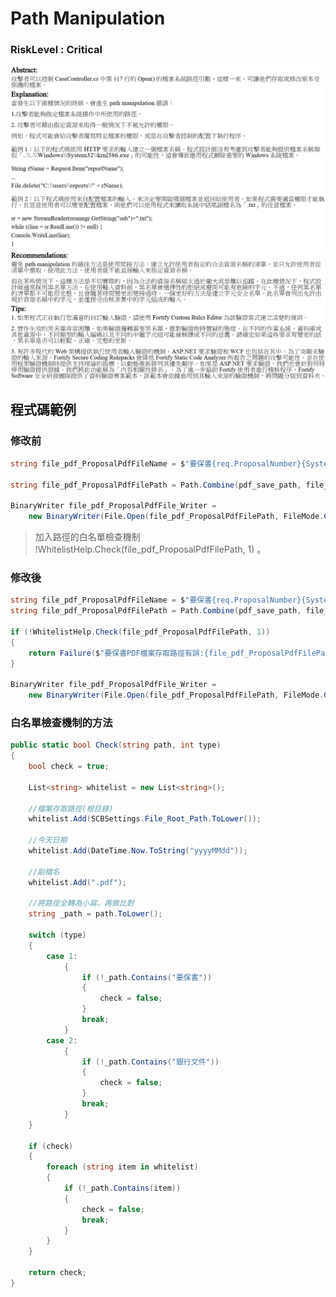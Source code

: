 # Path Manipulation

### RiskLevel : Critical

![Path_Manipulation_1](/Fortify/Critical/Path_Manipulation/Path_Manipulation_1.png "Path_Manipulation")
![Path_Manipulation_2](/Fortify/Critical/Path_Manipulation/Path_Manipulation_2.png "Path_Manipulation")

## 程式碼範例

### 修改前

``` C#
string file_pdf_ProposalPdfFileName = $"要保書{req.ProposalNumber}{SystemTime.ToString("yyyyMMddHHmmss")}.pdf";

string file_pdf_ProposalPdfFilePath = Path.Combine(pdf_save_path, file_pdf_ProposalPdfFileName);

BinaryWriter file_pdf_ProposalPdfFile_Writer = 
    new BinaryWriter(File.Open(file_pdf_ProposalPdfFilePath, FileMode.Create, FileAccess.Write, FileShare.None));
```

> 加入路徑的白名單檢查機制 !WhitelistHelp.Check(file_pdf_ProposalPdfFilePath, 1) 。

### 修改後

```C#
string file_pdf_ProposalPdfFileName = $"要保書{req.ProposalNumber}{SystemTime.ToString("yyyyMMddHHmmss")}.pdf";
string file_pdf_ProposalPdfFilePath = Path.Combine(pdf_save_path, file_pdf_ProposalPdfFileName);

if (!WhitelistHelp.Check(file_pdf_ProposalPdfFilePath, 1))
{
    return Failure($"要保書PDF檔案存取路徑有誤:{file_pdf_ProposalPdfFilePath}，請聯絡IT人員協助處理。");
}

BinaryWriter file_pdf_ProposalPdfFile_Writer = 
    new BinaryWriter(File.Open(file_pdf_ProposalPdfFilePath, FileMode.Create, FileAccess.Write, FileShare.None));
```

### 白名單檢查機制的方法
```C#
public static bool Check(string path, int type)
{
    bool check = true;

    List<string> whitelist = new List<string>();

    //檔案存取路徑(根目錄)
    whitelist.Add(SCBSettings.File_Root_Path.ToLower());

    //今天日期
    whitelist.Add(DateTime.Now.ToString("yyyyMMdd"));
    
    //副檔名
    whitelist.Add(".pdf");

    //將路徑全轉為小寫，再做比對
    string _path = path.ToLower();

    switch (type)
    {
        case 1:
            {
                if (!_path.Contains("要保書"))
                {
                    check = false;
                }
                break;
            }
        case 2:
            {
                if (!_path.Contains("銀行文件"))
                {
                    check = false;
                }
                break;
            }
    }

    if (check)
    {
        foreach (string item in whitelist)
        {
            if (!_path.Contains(item))
            {
                check = false;
                break;
            }
        }
    }

    return check;
}
```